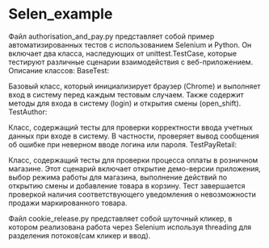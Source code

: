 # Selen_example
Файл authorisation_and_pay.py представляет собой пример автоматизированных тестов с использованием Selenium и Python. Он включает два класса, наследующих от unittest.TestCase, которые тестируют различные сценарии взаимодействия с веб-приложением.
Описание классов:
BaseTest:

Базовый класс, который инициализирует браузер (Chrome) и выполняет вход в систему перед каждым тестовым случаем. Также содержит методы для входа в систему (login) и открытия смены (open_shift).
TestAuthor:

Класс, содержащий тесты для проверки корректности ввода учетных данных при входе в систему. В частности, проверяет вывод сообщения об ошибке при неверном вводе логина или пароля.
TestPayRetail:

Класс, содержащий тесты для проверки процесса оплаты в розничном магазине. Этот сценарий включает открытие демо-версии приложения, выбор режима работы для магазина, выполнение действий по открытию смены и добавление товара в корзину. Тест завершается проверкой наличия соответствующего уведомления о невозможности продажи маркированного товара.

Файл cookie_release.py представляет собой шуточный кликер, в котором реализована работа через Selenium используя threading для разделения потоков(сам кликер и ввод).